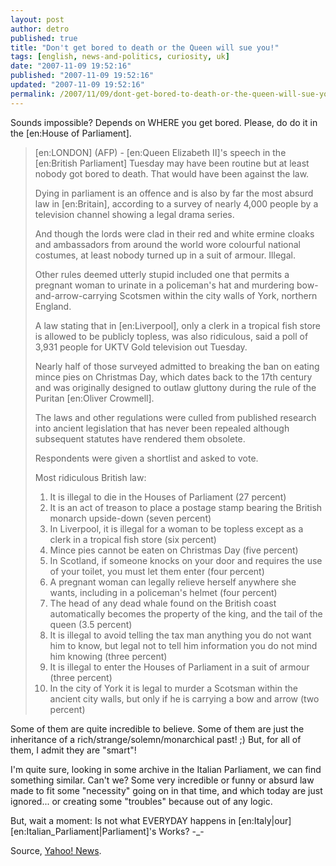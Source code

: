 ```yaml
---
layout: post
author: detro
published: true
title: "Don't get bored to death or the Queen will sue you!"
tags: [english, news-and-politics, curiosity, uk]
date: "2007-11-09 19:52:16"
published: "2007-11-09 19:52:16"
updated: "2007-11-09 19:52:16"
permalink: /2007/11/09/dont-get-bored-to-death-or-the-queen-will-sue-you/
---
```


Sounds impossible? Depends on WHERE you get bored. Please, do do it in the [en:House of Parliament].

<blockquote>[en:LONDON] (AFP) - [en:Queen Elizabeth II]'s speech in the [en:British Parliament] Tuesday may have been routine but at least nobody got bored to death. That would have been against the law.

Dying in parliament is an offence and is also by far the most absurd law in [en:Britain], according to a survey of nearly 4,000 people by a television channel showing a legal drama series.

And though the lords were clad in their red and white ermine cloaks and ambassadors from around the world wore colourful national costumes, at least nobody turned up in a suit of armour. Illegal.

Other rules deemed utterly stupid included one that permits a pregnant woman to urinate in a policeman's hat and murdering bow-and-arrow-carrying Scotsmen within the city walls of York, northern England.

A law stating that in [en:Liverpool], only a clerk in a tropical fish store is allowed to be publicly topless, was also ridiculous, said a poll of 3,931 people for UKTV Gold television out Tuesday.

Nearly half of those surveyed admitted to breaking the ban on eating mince pies on Christmas Day, which dates back to the 17th century and was originally designed to outlaw gluttony during the rule of the Puritan [en:Oliver Crowmell].

The laws and other regulations were culled from published research into ancient legislation that has never been repealed although subsequent statutes have rendered them obsolete.

Respondents were given a shortlist and asked to vote.

Most ridiculous British law:
<ol>	
<li>It is illegal to die in the Houses of Parliament (27 percent)</li>
	<li>It is an act of treason to place a postage stamp bearing the British monarch upside-down (seven percent)</li>
	<li>In Liverpool, it is illegal for a woman to be topless except as a clerk in a tropical fish store (six percent)</li>
	<li>Mince pies cannot be eaten on Christmas Day (five percent)</li>
	<li>In Scotland, if someone knocks on your door and requires the use of your toilet, you must let them enter (four percent)</li>
	<li>A pregnant woman can legally relieve herself anywhere she wants, including in a policeman's helmet (four percent)</li>
	<li>The head of any dead whale found on the British coast automatically becomes the property of the king, and the tail of the queen (3.5 percent)</li>
	<li>It is illegal to avoid telling the tax man anything you do not want him to know, but legal not to tell him information you do not mind him knowing (three percent)</li>
	<li>It is illegal to enter the Houses of Parliament in a suit of armour (three percent)</li>
	<li>In the city of York it is legal to murder a Scotsman within the ancient city walls, but only if he is carrying a bow and arrow (two percent)</li>
</ol>
</blockquote>

Some of them are quite incredible to believe. Some of them are just the inheritance of a rich/strange/solemn/monarchical past! ;)
But, for all of them, I admit they are "smart"!

I'm quite sure, looking in some archive in the Italian Parliament, we can find something similar. Can't we?
Some very incredible or funny or absurd law made to fit some "necessity" going on in that time, and which today are just ignored... or creating some "troubles" because out of any logic.

But, wait a moment: Is not what EVERYDAY happens in [en:Italy|our] [en:Italian_Parliament|Parliament]'s Works? -_-

Source, <a href="http://news.yahoo.com/s/afp/20071106/od_afp/britainlawsoffbeat">Yahoo! News</a>.
